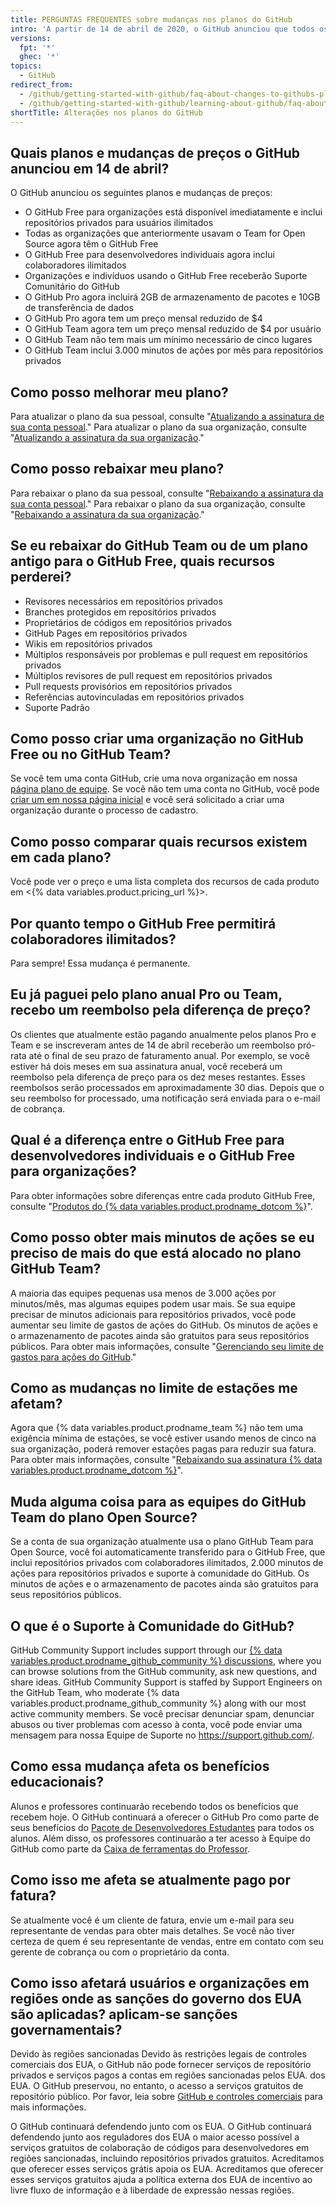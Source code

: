 ```yaml
---
title: PERGUNTAS FREQUENTES sobre mudanças nos planos do GitHub
intro: 'A partir de 14 de abril de 2020, o GitHub anunciou que todos os principais recursos do GitHub agora são gratuitos para todos.'
versions:
  fpt: '*'
  ghec: '*'
topics:
  - GitHub
redirect_from:
  - /github/getting-started-with-github/faq-about-changes-to-githubs-plans
  - /github/getting-started-with-github/learning-about-github/faq-about-changes-to-githubs-plans
shortTitle: Alterações nos planos do GitHub
---
```


## Quais planos e mudanças de preços o GitHub anunciou em 14 de abril?

O GitHub anunciou os seguintes planos e mudanças de preços:

- O GitHub Free para organizações está disponível imediatamente e inclui repositórios privados para usuários ilimitados
- Todas as organizações que anteriormente usavam o Team for Open Source agora têm o GitHub Free
- O GitHub Free para desenvolvedores individuais agora inclui colaboradores ilimitados
- Organizações e indivíduos usando o GitHub Free receberão Suporte Comunitário do GitHub
- O GitHub Pro agora incluirá 2GB de armazenamento de pacotes e 10GB de transferência de dados
- O GitHub Pro agora tem um preço mensal reduzido de $4
- O GitHub Team agora tem um preço mensal reduzido de $4 por usuário
- O GitHub Team não tem mais um mínimo necessário de cinco lugares
- O GitHub Team inclui 3.000 minutos de ações por mês para repositórios privados

## Como posso melhorar meu plano?

Para atualizar o plano da sua pessoal, consulte "[Atualizando a assinatura de sua conta pessoal](/billing/managing-billing-for-your-github-account/upgrading-your-github-subscription#upgrading-your-personal-accounts-subscription)." Para atualizar o plano da sua organização, consulte "[Atualizando a assinatura da sua organização](/billing/managing-billing-for-your-github-account/upgrading-your-github-subscription#upgrading-your-organizations-subscription)."

## Como posso rebaixar meu plano?

Para rebaixar o plano da sua pessoal, consulte "[Rebaixando a assinatura da sua conta pessoal](/billing/managing-billing-for-your-github-account/downgrading-your-github-subscription#downgrading-your-personal-accounts-subscription)." Para rebaixar o plano da sua organização, consulte "[Rebaixando a assinatura da sua organização](/billing/managing-billing-for-your-github-account/downgrading-your-github-subscription#downgrading-your-organizations-subscription)."

## Se eu rebaixar do GitHub Team ou de um plano antigo para o GitHub Free, quais recursos perderei?
- Revisores necessários em repositórios privados
- Branches protegidos em repositórios privados
- Proprietários de códigos em repositórios privados
- GitHub Pages em repositórios privados
- Wikis em repositórios privados
- Múltiplos responsáveis por problemas e pull request em repositórios privados
- Múltiplos revisores de pull request em repositórios privados
- Pull requests provisórios em repositórios privados
- Referências autovinculadas em repositórios privados
- Suporte Padrão

## Como posso criar uma organização no GitHub Free ou no GitHub Team?

Se você tem uma conta GitHub, crie uma nova organização em nossa [página plano de equipe](https://github.com/organizations/plan). Se você não tem uma conta no GitHub, você pode [criar um em nossa página inicial](https://github.com/) e você será solicitado a criar uma organização durante o processo de cadastro.

## Como posso comparar quais recursos existem em cada plano?

Você pode ver o preço e uma lista completa dos recursos de cada produto em <{% data variables.product.pricing_url %}>.

## Por quanto tempo o GitHub Free permitirá colaboradores ilimitados?

Para sempre! Essa mudança é permanente.

## Eu já paguei pelo plano anual Pro ou Team, recebo um reembolso pela diferença de preço?

Os clientes que atualmente estão pagando anualmente pelos planos Pro e Team e se inscreveram antes de 14 de abril receberão um reembolso pró-rata até o final de seu prazo de faturamento anual. Por exemplo, se você estiver há dois meses em sua assinatura anual, você receberá um reembolso pela diferença de preço para os dez meses restantes. Esses reembolsos serão processados em aproximadamente 30 dias. Depois que o seu reembolso for processado, uma notificação será enviada para o e-mail de cobrança.

## Qual é a diferença entre o GitHub Free para desenvolvedores individuais e o GitHub Free para organizações?

Para obter informações sobre diferenças entre cada produto GitHub Free, consulte "[Produtos do {% data variables.product.prodname_dotcom %}](/articles/github-s-products)".

## Como posso obter mais minutos de ações se eu preciso de mais do que está alocado no plano GitHub Team?

A maioria das equipes pequenas usa menos de 3.000 ações por minutos/mês, mas algumas equipes podem usar mais. Se sua equipe precisar de minutos adicionais para repositórios privados, você pode aumentar seu limite de gastos de ações do GitHub. Os minutos de ações e o armazenamento de pacotes ainda são gratuitos para seus repositórios públicos. Para obter mais informações, consulte "[Gerenciando seu limite de gastos para ações do GitHub](/billing/managing-billing-for-github-actions/managing-your-spending-limit-for-github-actions)."

## Como as mudanças no limite de estações me afetam?

Agora que {% data variables.product.prodname_team %} não tem uma exigência mínima de estações, se você estiver usando menos de cinco na sua organização, poderá remover estações pagas para reduzir sua fatura. Para obter mais informações, consulte "[Rebaixando sua assinatura {% data variables.product.prodname_dotcom %}](/billing/managing-billing-for-your-github-account/downgrading-your-github-subscription#removing-paid-seats-from-your-organization)".

## Muda alguma coisa para as equipes do GitHub Team do plano Open Source?

Se a conta de sua organização atualmente usa o plano GitHub Team para Open Source, você foi automaticamente transferido para o GitHub Free, que inclui repositórios privados com colaboradores ilimitados, 2.000 minutos de ações para repositórios privados e suporte à comunidade do GitHub. Os minutos de ações e o armazenamento de pacotes ainda são gratuitos para seus repositórios públicos.

## O que é o Suporte à Comunidade do GitHub?

GitHub Community Support includes support through our [{% data variables.product.prodname_github_community %} discussions](https://github.com/orgs/community/discussions), where you can browse solutions from the GitHub community, ask new questions, and share ideas. GitHub Community Support is staffed by Support Engineers on the GitHub Team, who moderate {% data variables.product.prodname_github_community %} along with our most active community members. Se você precisar denunciar spam, denunciar abusos ou tiver problemas com acesso à conta, você pode enviar uma mensagem para nossa Equipe de Suporte no https://support.github.com/.

## Como essa mudança afeta os benefícios educacionais?

Alunos e professores continuarão recebendo todos os benefícios que recebem hoje. O GitHub continuará a oferecer o GitHub Pro como parte de seus benefícios do [Pacote de Desenvolvedores Estudantes](https://education.github.com/pack) para todos os alunos. Além disso, os professores continuarão a ter acesso à Equipe do GitHub como parte da [Caixa de ferramentas do Professor](https://education.github.com/toolbox).

## Como isso me afeta se atualmente pago por fatura?

Se atualmente você é um cliente de fatura, envie um e-mail para seu representante de vendas para obter mais detalhes. Se você não tiver certeza de quem é seu representante de vendas, entre em contato com seu gerente de cobrança ou com o proprietário da conta.

## Como isso afetará usuários e organizações em regiões onde as sanções do governo dos EUA são aplicadas? aplicam-se sanções governamentais?

Devido às regiões sancionadas Devido às restrições legais de controles comerciais dos EUA, o GitHub não pode fornecer serviços de repositório privados e serviços pagos a contas em regiões sancionadas pelos EUA. dos EUA. O GitHub preservou, no entanto, o acesso a serviços gratuitos de repositório público. Por favor, leia sobre [GitHub e controles comerciais](/free-pro-team@latest/github/site-policy/github-and-trade-controls) para mais informações.

O GitHub continuará defendendo junto com os EUA. O GitHub continuará defendendo junto aos reguladores dos EUA o maior acesso possível a serviços gratuitos de colaboração de códigos para desenvolvedores em regiões sancionadas, incluindo repositórios privados gratuitos. Acreditamos que oferecer esses serviços grátis apoia os EUA. Acreditamos que oferecer esses serviços gratuitos ajuda a política externa dos EUA de incentivo ao livre fluxo de informação e à liberdade de expressão nessas regiões.
